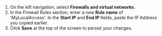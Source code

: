    1. On the left navigation, select **Firewalls and virtual networks**.
   1. In the Firewall Rules section, enter a new **Rule name** of 'MyLocalAccess'.  In the **Start IP** and **End IP** fields, paste the IP Address you copied earlier.
   1. Click **Save** at the top of the screen to persist your changes.